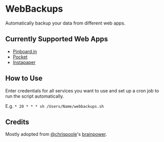 # WebBackups

Automatically backup your data from different web apps.

## Currently Supported Web Apps
* [Pinboard.in](http://pinboard.in)
* [Pocket](http://getpocket.com)
* [Instapaper](http://instapaper.com)

## How to Use
Enter credentials for all services you want to use and set up a cron job to run the script automatically.

E.g. `* 20 * * * sh /Users/Name/webbackups.sh`

## Credits
Mostly adopted from [@chrispoole](https://twitter.com/chrispoole)'s [brainpower](http://chrispoole.com/article/pinboard-backup/).


